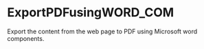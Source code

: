 # ExportPDFusingWORD_COM
Export the content from the web page to PDF using Microsoft word components.
